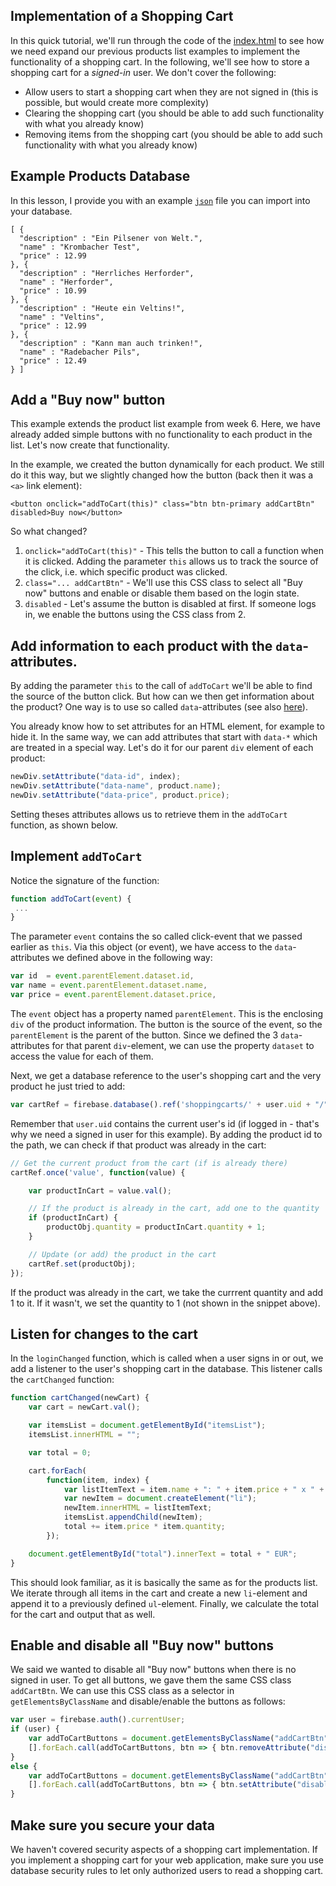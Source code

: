 ## Implementation of a Shopping Cart

In this quick tutorial, we'll run through the code of the [index.html](index.html) to see how we need expand our previous products list examples to implement the functionality of a shopping cart. In the following, we'll see how to store a shopping cart for a *signed-in* user. We don't cover the following:

- Allow users to start a shopping cart when they are not signed in (this is possible, but would create more complexity)
- Clearing the shopping cart (you should be able to add such functionality with what you already know)
- Removing items from the shopping cart (you should be able to add such functionality with what you already know)


## Example Products Database

In this lesson, I provide you with an example [`json`](database_export.json) file you can import into your database. 

```
[ {
  "description" : "Ein Pilsener von Welt.",
  "name" : "Krombacher Test",
  "price" : 12.99
}, {
  "description" : "Herrliches Herforder",
  "name" : "Herforder",
  "price" : 10.99
}, {
  "description" : "Heute ein Veltins!",
  "name" : "Veltins",
  "price" : 12.99
}, {
  "description" : "Kann man auch trinken!",
  "name" : "Radebacher Pils",
  "price" : 12.49
} ]
```

## Add a "Buy now" button

This example extends the product list example from week 6. Here, we have already added simple buttons with no functionality to each product in the list. Let's now create that functionality.

In the example, we created the button dynamically for each product. We still do it this way, but we slightly changed how the button (back then it was a `<a>` link element):

`<button onclick="addToCart(this)" class="btn btn-primary addCartBtn" disabled>Buy now</button>`

So what changed?

1. `onclick="addToCart(this)"` - This tells the button to call a function when it is clicked. Adding the parameter `this` allows us to track the source of the click, i.e. which specific product was clicked.
2. `class="... addCartBtn"` - We'll use this CSS class to select all "Buy now" buttons and enable or disable them based on the login state.
3. `disabled` - Let's assume the button is disabled at first. If someone logs in, we enable the buttons using the CSS class from 2.

## Add information to each product with the `data`-attributes.

By adding the parameter `this` to the call of `addToCart` we'll be able to find the source of the button click. But how can we then get information about the product? One way is to use so called `data`-attributes (see also [here](https://developer.mozilla.org/en-US/docs/Learn/HTML/Howto/Use_data_attributes)).

You already know how to set attributes for an HTML element, for example to hide it. In the same way, we can add attributes that start with `data-*` which are treated in a special way. Let's do it for our parent `div` element of each product:

```javascript
newDiv.setAttribute("data-id", index);
newDiv.setAttribute("data-name", product.name);
newDiv.setAttribute("data-price", product.price);
```

Setting theses attributes allows us to retrieve them in the `addToCart` function, as shown below.

## Implement `addToCart`

Notice the signature of the function:

```javascript
function addToCart(event) {
 ...
}
```

The parameter `event` contains the so called click-event that we passed earlier as `this`. Via this object (or event), we have access to the `data`-attributes we defined above in the following way:

```javascript
var id  = event.parentElement.dataset.id,
var name = event.parentElement.dataset.name,
var price = event.parentElement.dataset.price,

```

The `event` object has a property named `parentElement`. This is the enclosing `div` of the product information. The button is the source of the event, so the `parentElement` is the parent of the button. Since we defined the 3 `data`-attributes for that parent `div`-element, we can use the property `dataset` to access the value for each of them.

Next, we get a database reference to the user's shopping cart and the very product he just tried to add:

```javascript
var cartRef = firebase.database().ref('shoppingcarts/' + user.uid + "/" + productObj.id);
```

Remember that `user.uid` contains the current user's id (if logged in - that's why we need a signed in user for this example). By adding the product id to the path, we can check if that product was already in the cart:

```javascript
// Get the current product from the cart (if is already there)
cartRef.once('value', function(value) {

    var productInCart = value.val();

    // If the product is already in the cart, add one to the quantity
    if (productInCart) {
        productObj.quantity = productInCart.quantity + 1;
    }

    // Update (or add) the product in the cart
    cartRef.set(productObj);
});

```

If the product was already in the cart, we take the currrent quantity and add 1 to it. If it wasn't, we set the quantity to 1 (not shown in the snippet above).

## Listen for changes to the cart

In the `loginChanged` function, which is called when a user signs in or out, we add a listener to the user's shopping cart in the database. This listener calls the `cartChanged` function:

```javascript
function cartChanged(newCart) {
    var cart = newCart.val();

    var itemsList = document.getElementById("itemsList");
    itemsList.innerHTML = "";

    var total = 0;

    cart.forEach(
        function(item, index) {
            var listItemText = item.name + ": " + item.price + " x " + item.quantity + " = " + item.price * item.quantity + " EUR";
            var newItem = document.createElement("li");
            newItem.innerHTML = listItemText;
            itemsList.appendChild(newItem);
            total += item.price * item.quantity;
        });

    document.getElementById("total").innerText = total + " EUR";
}
```

This should look familiar, as it is basically the same as for the products list. We iterate through all items in the cart and create a new `li`-element and append it to a previously defined `ul`-element. Finally, we calculate the total for the cart and output that as well.

## Enable and disable all "Buy now" buttons

We said we wanted to disable all "Buy now" buttons when there is no signed in user. To get all buttons, we gave them the same CSS class `addCartBtn`. We can use this CSS class as a selector in `getElementsByClassName` and disable/enable the buttons as follows:

```javascript
var user = firebase.auth().currentUser;
if (user) {
    var addToCartButtons = document.getElementsByClassName("addCartBtn");
    [].forEach.call(addToCartButtons, btn => { btn.removeAttribute("disabled"); });
}
else {
    var addToCartButtons = document.getElementsByClassName("addCartBtn");
    [].forEach.call(addToCartButtons, btn => { btn.setAttribute("disabled", ""); });
}
```

## Make sure you secure your data

We haven't covered security aspects of a shopping cart implementation. If you implement a shopping cart for your web application, make sure you use database security rules to let only authorized users to read a shopping cart.